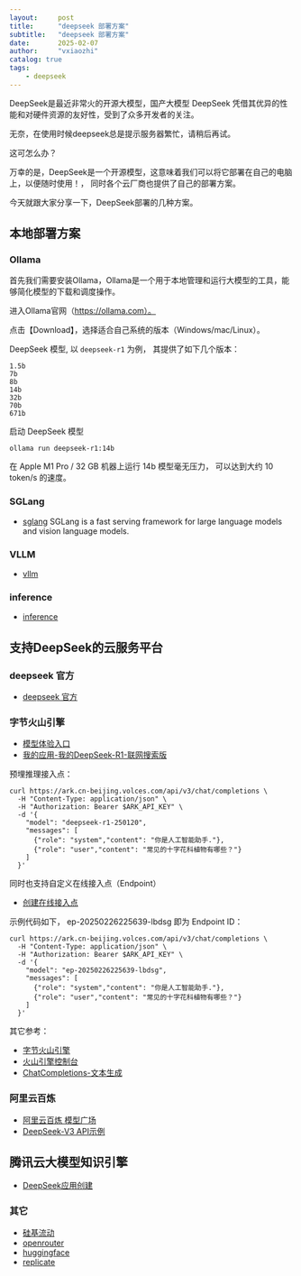 ```yaml
---
layout:     post
title:      "deepseek 部署方案"
subtitle:   "deepseek 部署方案"
date:       2025-02-07
author:     "vxiaozhi"
catalog: true
tags:
    - deepseek
---
```


DeepSeek是最近非常火的开源大模型，国产大模型 DeepSeek 凭借其优异的性能和对硬件资源的友好性，受到了众多开发者的关注。

无奈，在使用时候deepseek总是提示服务器繁忙，请稍后再试。

这可怎么办？

万幸的是，DeepSeek是一个开源模型，这意味着我们可以将它部署在自己的电脑上，以便随时使用！， 同时各个云厂商也提供了自己的部署方案。

今天就跟大家分享一下，DeepSeek部署的几种方案。

## 本地部署方案

### Ollama

首先我们需要安装Ollama，Ollama是一个用于本地管理和运行大模型的工具，能够简化模型的下载和调度操作。

进入Ollama官网（https://ollama.com）。

点击【Download】，选择适合自己系统的版本（Windows/mac/Linux）。

DeepSeek 模型, 以 `deepseek-r1` 为例， 其提供了如下几个版本：

```
1.5b
7b
8b
14b
32b
70b
671b
```

启动 DeepSeek 模型

```
ollama run deepseek-r1:14b
```

在 Apple M1 Pro / 32 GB 机器上运行 14b 模型毫无压力， 可以达到大约 10 token/s 的速度。

### SGLang

- [sglang](https://github.com/sgl-project/sglang) SGLang is a fast serving framework for large language models and vision language models.



### VLLM

- [vllm](https://github.com/vllm-project/vllm)

### inference

- [inference](https://github.com/xorbitsai/inference)


## 支持DeepSeek的云服务平台

### deepseek 官方

- [deepseek 官方](https://chat.deepseek.com/)

### 字节火山引擎

- [模型体验入口](https://console.volcengine.com/ark/region:ark+cn-beijing/experience/chat)
- [我的应用-我的DeepSeek-R1-联网搜索版](https://console.volcengine.com/ark/region:ark+cn-beijing/assistant/detail?id=bot-20250226234543-fdsdl&templateType=InfoSource)

预埋推理接入点：

```
curl https://ark.cn-beijing.volces.com/api/v3/chat/completions \
  -H "Content-Type: application/json" \
  -H "Authorization: Bearer $ARK_API_KEY" \
  -d '{
    "model": "deepseek-r1-250120",
    "messages": [
      {"role": "system","content": "你是人工智能助手."},
      {"role": "user","content": "常见的十字花科植物有哪些？"}
    ]
  }'
```

同时也支持自定义在线接入点（Endpoint）

- [创建在线接入点](https://console.volcengine.com/ark/region:ark+cn-beijing/endpoint?config=%7B%7D)

示例代码如下， ep-20250226225639-lbdsg 即为 Endpoint ID：

```
curl https://ark.cn-beijing.volces.com/api/v3/chat/completions \
  -H "Content-Type: application/json" \
  -H "Authorization: Bearer $ARK_API_KEY" \
  -d '{
    "model": "ep-20250226225639-lbdsg",
    "messages": [
      {"role": "system","content": "你是人工智能助手."},
      {"role": "user","content": "常见的十字花科植物有哪些？"}
    ]
  }'
```

其它参考：

- [字节火山引擎](https://console.volcengine.com/ark/region:ark+cn-beijing/model?feature=&vendor=Bytedance&view=LIST_VIEW)
- [火山引擎控制台](https://console.volcengine.com/home)
- [ChatCompletions-文本生成](https://www.volcengine.com/docs/82379/1298454)

### 阿里云百炼

- [阿里云百炼 模型广场](https://bailian.console.aliyun.com/?spm=5176.29597918.J__Xz0dtrgG-8e2H7vxPlPy.8.67b67ca0NBXQtk#/model-market)
- [DeepSeek-V3 API示例](https://bailian.console.aliyun.com/?spm=5176.29597918.J__Xz0dtrgG-8e2H7vxPlPy.8.67b67ca0NBXQtk#/model-market/detail/deepseek-v3?tabKey=sdk)

## 腾讯云大模型知识引擎

- [DeepSeek应用创建](https://cloud.tencent.com/document/product/1759/116006)
  
### 其它

- [硅基流动](https://siliconflow.cn/zh-cn/models)
- [openrouter](https://openrouter.ai/deepseek/deepseek-r1)
- [huggingface](https://huggingface.co/spaces/llamameta/DeepSeek-R1-Chat-Assistant-Web-Search)
- [replicate](https://replicate.com/deepseek-ai/deepseek-r1)


